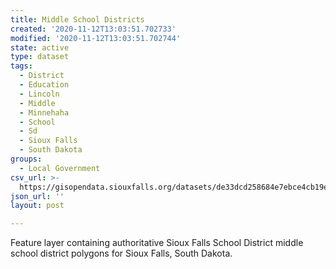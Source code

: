 ```yaml
---
title: Middle School Districts
created: '2020-11-12T13:03:51.702733'
modified: '2020-11-12T13:03:51.702744'
state: active
type: dataset
tags:
  - District
  - Education
  - Lincoln
  - Middle
  - Minnehaha
  - School
  - Sd
  - Sioux Falls
  - South Dakota
groups:
  - Local Government
csv_url: >-
  https://gisopendata.siouxfalls.org/datasets/de33dcd258684e7ebce4cb19e67fcf38_6.csv?outSR=%7B%22latestWkid%22%3A32164%2C%22wkid%22%3A32164%7D
json_url: ''
layout: post

---
```

Feature layer containing authoritative Sioux Falls School District middle school district polygons for Sioux Falls, South Dakota.
